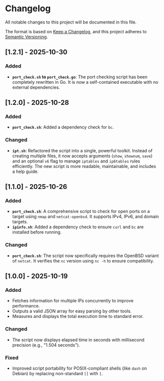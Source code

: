 # Changelog

All notable changes to this project will be documented in this file.

The format is based on [Keep a Changelog](https://keepachangelog.com/en/1.0.0/),
and this project adheres to [Semantic Versioning](https://semver.org/spec/v2.0.0.html).

## [1.2.1] - 2025-10-30

### Added
- **`port_check.sh` to `port_check.go`**: The port checking script has been completely rewritten in Go. It is now a self-contained executable with no external dependencies.

## [1.2.0] - 2025-10-28

### Added
- **`port_check.sh`**: Added a dependency check for `bc`.

### Changed
- **`ipt.sh`**: Refactored the script into a single, powerful toolkit. Instead of creating multiple files, it now accepts arguments (`show`, `shownum`, `save`) and an optional `v6` flag to manage `iptables` and `ip6tables` rules efficiently. The new script is more readable, maintainable, and includes a help guide.

## [1.1.0] - 2025-10-26

### Added
- **`port_check.sh`**: A comprehensive script to check for open ports on a target using `nmap` and `netcat-openbsd`. It supports IPv4, IPv6, and domain targets.
- **`ipinfo.sh`**: Added a dependency check to ensure `curl` and `bc` are installed before running.

### Changed
- **`port_check.sh`**: The script now specifically requires the OpenBSD variant of `netcat`. It verifies the `nc` version using `nc -h` to ensure compatibility.

## [1.0.0] - 2025-10-19

### Added
- Fetches information for multiple IPs concurrently to improve performance.
- Outputs a valid JSON array for easy parsing by other tools.
- Measures and displays the total execution time to standard error.

### Changed
- The script now displays elapsed time in seconds with millisecond precision (e.g., "1.504 seconds").

### Fixed
- Improved script portability for POSIX-compliant shells (like `dash` on Debian) by replacing non-standard `[[` with `[`.